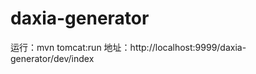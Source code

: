 daxia-generator
===============
运行：mvn tomcat:run
地址：http://localhost:9999/daxia-generator/dev/index
